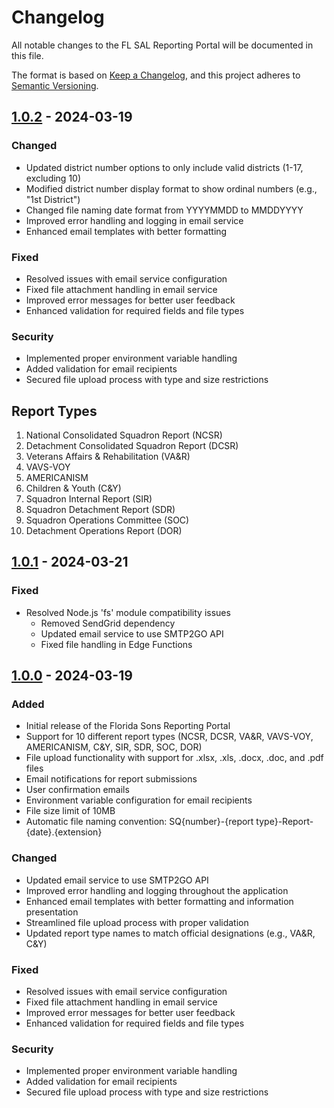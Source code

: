 # Changelog

All notable changes to the FL SAL Reporting Portal will be documented in this file.

The format is based on [Keep a Changelog](https://keepachangelog.com/en/1.0.0/),
and this project adheres to [Semantic Versioning](https://semver.org/spec/v2.0.0.html).

## [1.0.2] - 2024-03-19

### Changed
- Updated district number options to only include valid districts (1-17, excluding 10)
- Modified district number display format to show ordinal numbers (e.g., "1st District")
- Changed file naming date format from YYYYMMDD to MMDDYYYY
- Improved error handling and logging in email service
- Enhanced email templates with better formatting

### Fixed
- Resolved issues with email service configuration
- Fixed file attachment handling in email service
- Improved error messages for better user feedback
- Enhanced validation for required fields and file types

### Security
- Implemented proper environment variable handling
- Added validation for email recipients
- Secured file upload process with type and size restrictions

## Report Types
1. National Consolidated Squadron Report (NCSR)
2. Detachment Consolidated Squadron Report (DCSR)
3. Veterans Affairs & Rehabilitation (VA&R)
4. VAVS-VOY
5. AMERICANISM
6. Children & Youth (C&Y)
7. Squadron Internal Report (SIR)
8. Squadron Detachment Report (SDR)
9. Squadron Operations Committee (SOC)
10. Detachment Operations Report (DOR)

## [1.0.1] - 2024-03-21

### Fixed
- Resolved Node.js 'fs' module compatibility issues
  - Removed SendGrid dependency
  - Updated email service to use SMTP2GO API
  - Fixed file handling in Edge Functions

## [1.0.0] - 2024-03-19

### Added
- Initial release of the Florida Sons Reporting Portal
- Support for 10 different report types (NCSR, DCSR, VA&R, VAVS-VOY, AMERICANISM, C&Y, SIR, SDR, SOC, DOR)
- File upload functionality with support for .xlsx, .xls, .docx, .doc, and .pdf files
- Email notifications for report submissions
- User confirmation emails
- Environment variable configuration for email recipients
- File size limit of 10MB
- Automatic file naming convention: SQ{number}-{report type}-Report-{date}.{extension}

### Changed
- Updated email service to use SMTP2GO API
- Improved error handling and logging throughout the application
- Enhanced email templates with better formatting and information presentation
- Streamlined file upload process with proper validation
- Updated report type names to match official designations (e.g., VA&R, C&Y)

### Fixed
- Resolved issues with email service configuration
- Fixed file attachment handling in email service
- Improved error messages for better user feedback
- Enhanced validation for required fields and file types

### Security
- Implemented proper environment variable handling
- Added validation for email recipients
- Secured file upload process with type and size restrictions

[1.0.2]: https://github.com/yourusername/reporting/compare/v1.0.1...v1.0.2
[1.0.1]: https://github.com/yourusername/reporting/compare/v1.0.0...v1.0.1
[1.0.0]: https://github.com/yourusername/reporting/releases/tag/v1.0.0 